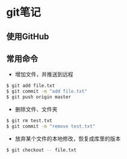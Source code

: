 # git笔记

## 使用GitHub

## 常用命令

- 增加文件，并推送到远程
~~~ bash
$ git add file.txt
$ git commit -m "add file.txt"
$ git push origin master
~~~

- 删除文件、文件夹
~~~ bash
$ git rm test.txt
$ git commit -m "remove test.txt"
~~~

- 放弃某个文件的本地修改，恢复成库里的版本
~~~ bash
$ git checkout -- file.txt
~~~
